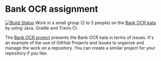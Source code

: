 # Bank OCR assignment

[![Build Status](https://https://circleci.com/github/riccardozulla/Bank-OCR-assignment.svg?style=svg)](https://app.circleci.com/pipelines/github/riccardozulla/Bank-OCR-assignment)
Work in a small group (2 to 5 people) on the [Bank OCR kata](http://codingdojo.org/kata/BankOCR/) by using Java, Gradle and Travis CI.

The [Bank OCR project](https://github.com/dario-campagna/bank-ocr-assignment/projects/1) presents the Bank OCR kata in terms of issues. It's an example of the use of GitHub Projects and Issues to organize and manage the work on a repository. You can create a similar project for your repository if you like.
